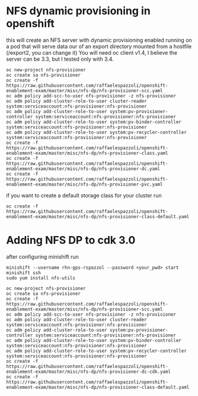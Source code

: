 # NFS dynamic provisioning in openshift

this will create an NFS server with dynamic provisioning enabled running on a pod that will serve data our of an export directory mounted from a hostfile (/export2, you can change it)
You will need oc client v1.4, I believe the server can be 3.3, but I tested only with 3.4. 

```
oc new-project nfs-provisioner
oc create sa nfs-provisioner
oc create -f https://raw.githubusercontent.com/raffaelespazzoli/openshift-enablement-exam/master/misc/nfs-dp/nfs-provisioner-scc.yaml
oc adm policy add-scc-to-user nfs-provisioner -z nfs-provisioner
oc adm policy add-cluster-role-to-user cluster-reader system:serviceaccount:nfs-provisioner:nfs-provisioner
oc adm policy add-cluster-role-to-user system:pv-provisioner-controller system:serviceaccount:nfs-provisioner:nfs-provisioner
oc adm policy add-cluster-role-to-user system:pv-binder-controller system:serviceaccount:nfs-provisioner:nfs-provisioner
oc adm policy add-cluster-role-to-user system:pv-recycler-controller system:serviceaccount:nfs-provisioner:nfs-provisioner
oc create -f https://raw.githubusercontent.com/raffaelespazzoli/openshift-enablement-exam/master/misc/nfs-dp/nfs-provisioner-class.yaml
oc create -f https://raw.githubusercontent.com/raffaelespazzoli/openshift-enablement-exam/master/misc/nfs-dp/nfs-provisioner-dc.yaml
oc create -f https://raw.githubusercontent.com/raffaelespazzoli/openshift-enablement-exam/master/misc/nfs-dp/nfs-provisioner-pvc.yaml
```

if you want to create a default storage class for your cluster run
```
oc create -f https://raw.githubusercontent.com/raffaelespazzoli/openshift-enablement-exam/master/misc/nfs-dp/nfs-provisioner-class-default.yaml
```

# Adding NFS DP to cdk 3.0

after configuring minishift run
```
minishift --username rhn-gps-rspazzol --password <your_pwd> start
minishift ssh 
sudo yum install nfs-utils
```
```
oc new-project nfs-provisioner
oc create sa nfs-provisioner
oc create -f https://raw.githubusercontent.com/raffaelespazzoli/openshift-enablement-exam/master/misc/nfs-dp/nfs-provisioner-scc.yaml
oc adm policy add-scc-to-user nfs-provisioner -z nfs-provisioner
oc adm policy add-cluster-role-to-user cluster-reader system:serviceaccount:nfs-provisioner:nfs-provisioner
oc adm policy add-cluster-role-to-user system:pv-provisioner-controller system:serviceaccount:nfs-provisioner:nfs-provisioner
oc adm policy add-cluster-role-to-user system:pv-binder-controller system:serviceaccount:nfs-provisioner:nfs-provisioner
oc adm policy add-cluster-role-to-user system:pv-recycler-controller system:serviceaccount:nfs-provisioner:nfs-provisioner
oc create -f https://raw.githubusercontent.com/raffaelespazzoli/openshift-enablement-exam/master/misc/nfs-dp/nfs-provisioner-dc-cdk.yaml
oc create -f https://raw.githubusercontent.com/raffaelespazzoli/openshift-enablement-exam/master/misc/nfs-dp/nfs-provisioner-class-default.yaml
```

